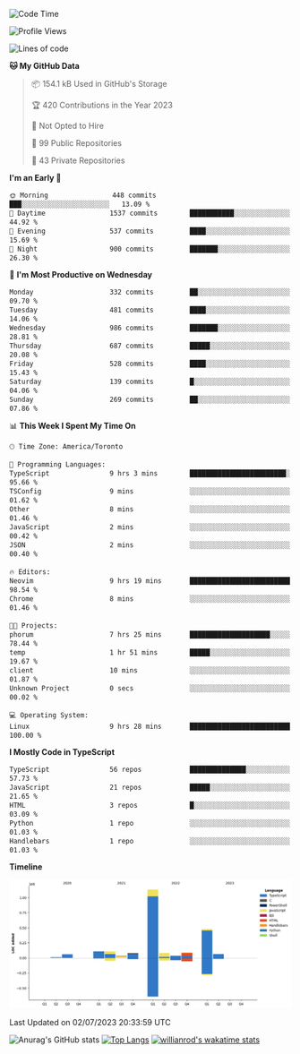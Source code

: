 <!--START_SECTION:waka-->
![Code Time](http://img.shields.io/badge/Code%20Time-376%20hrs%2027%20mins-blue)

![Profile Views](http://img.shields.io/badge/Profile%20Views-0-blue)

![Lines of code](https://img.shields.io/badge/From%20Hello%20World%20I%27ve%20Written-2.3%20million%20lines%20of%20code-blue)

**🐱 My GitHub Data** 

> 📦 154.1 kB Used in GitHub's Storage 
 > 
> 🏆 420 Contributions in the Year 2023
 > 
> 🚫 Not Opted to Hire
 > 
> 📜 99 Public Repositories 
 > 
> 🔑 43 Private Repositories 
 > 
**I'm an Early 🐤** 

```text
🌞 Morning                448 commits         ███░░░░░░░░░░░░░░░░░░░░░░   13.09 % 
🌆 Daytime                1537 commits        ███████████░░░░░░░░░░░░░░   44.92 % 
🌃 Evening                537 commits         ████░░░░░░░░░░░░░░░░░░░░░   15.69 % 
🌙 Night                  900 commits         ███████░░░░░░░░░░░░░░░░░░   26.30 % 
```
📅 **I'm Most Productive on Wednesday** 

```text
Monday                   332 commits         ██░░░░░░░░░░░░░░░░░░░░░░░   09.70 % 
Tuesday                  481 commits         ████░░░░░░░░░░░░░░░░░░░░░   14.06 % 
Wednesday                986 commits         ███████░░░░░░░░░░░░░░░░░░   28.81 % 
Thursday                 687 commits         █████░░░░░░░░░░░░░░░░░░░░   20.08 % 
Friday                   528 commits         ████░░░░░░░░░░░░░░░░░░░░░   15.43 % 
Saturday                 139 commits         █░░░░░░░░░░░░░░░░░░░░░░░░   04.06 % 
Sunday                   269 commits         ██░░░░░░░░░░░░░░░░░░░░░░░   07.86 % 
```


📊 **This Week I Spent My Time On** 

```text
🕑︎ Time Zone: America/Toronto

💬 Programming Languages: 
TypeScript               9 hrs 3 mins        ████████████████████████░   95.66 % 
TSConfig                 9 mins              ░░░░░░░░░░░░░░░░░░░░░░░░░   01.62 % 
Other                    8 mins              ░░░░░░░░░░░░░░░░░░░░░░░░░   01.46 % 
JavaScript               2 mins              ░░░░░░░░░░░░░░░░░░░░░░░░░   00.42 % 
JSON                     2 mins              ░░░░░░░░░░░░░░░░░░░░░░░░░   00.40 % 

🔥 Editors: 
Neovim                   9 hrs 19 mins       █████████████████████████   98.54 % 
Chrome                   8 mins              ░░░░░░░░░░░░░░░░░░░░░░░░░   01.46 % 

🐱‍💻 Projects: 
phorum                   7 hrs 25 mins       ████████████████████░░░░░   78.44 % 
temp                     1 hr 51 mins        █████░░░░░░░░░░░░░░░░░░░░   19.67 % 
client                   10 mins             ░░░░░░░░░░░░░░░░░░░░░░░░░   01.87 % 
Unknown Project          0 secs              ░░░░░░░░░░░░░░░░░░░░░░░░░   00.02 % 

💻 Operating System: 
Linux                    9 hrs 28 mins       █████████████████████████   100.00 % 
```

**I Mostly Code in TypeScript** 

```text
TypeScript               56 repos            ██████████████░░░░░░░░░░░   57.73 % 
JavaScript               21 repos            █████░░░░░░░░░░░░░░░░░░░░   21.65 % 
HTML                     3 repos             █░░░░░░░░░░░░░░░░░░░░░░░░   03.09 % 
Python                   1 repo              ░░░░░░░░░░░░░░░░░░░░░░░░░   01.03 % 
Handlebars               1 repo              ░░░░░░░░░░░░░░░░░░░░░░░░░   01.03 % 
```



**Timeline**

![Lines of Code chart](https://raw.githubusercontent.com/wise-introvert/wise-introvert/master/assets/bar_graph.png)


 Last Updated on 02/07/2023 20:33:59 UTC
<!--END_SECTION:waka-->

![Anurag's GitHub stats](https://github-readme-stats.vercel.app/api?username=wise-introvert&count_private=true&show_icons=true)
[![Top Langs](https://github-readme-stats.vercel.app/api/top-langs/?username=wise-introvert&langs_count=10)](https://github.com/anuraghazra/github-readme-stats)
[![willianrod's wakatime stats](https://github-readme-stats.vercel.app/api/wakatime?username=wiseintrovert)](https://github.com/anuraghazra/github-readme-stats)
